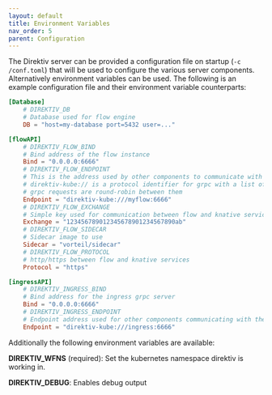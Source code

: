 ```yaml
---
layout: default
title: Environment Variables
nav_order: 5
parent: Configuration
---
```


The Direktiv server can be provided a configuration file on startup (`-c /conf.toml`) that will be used to configure the various server components. Alternatively environment variables can
be used. The following is an example configuration file and their environment variable counterparts:

```toml
[Database]
	# DIREKTIV_DB
	# Database used for flow engine
	DB = "host=my-database port=5432 user=..."

[flowAPI]
	# DIREKTIV_FLOW_BIND
	# Bind address of the flow instance
	Bind = "0.0.0.0:6666"
	# DIREKTIV_FLOW_ENDPOINT
	# This is the address used by other components to communicate with the flow engine
	# direktiv-kube:// is a protocol identifier for grpc with a list of available pods
	# grpc requests are round-robin between them
	Endpoint = "direktiv-kube:///myflow:6666"
	# DIREKTIV_FLOW_EXCHANGE
	# Simple key used for communication between flow and knative services
	Exchange = "123456789012345678901234567890ab"
	# DIREKTIV_FLOW_SIDECAR
	# Sidecar image to use
	Sidecar = "vorteil/sidecar"
	# DIREKTIV_FLOW_PROTOCOL
	# http/https between flow and knative services
	Protocol = "https"

[ingressAPI]
	# DIREKTIV_INGRESS_BIND
	# Bind address for the ingress grpc server
	Bind = "0.0.0.0:6666"
	# DIREKTIV_INGRESS_ENDPOINT
	# Endpoint address used for other components communicating with the ingress
	Endpoint = "direktiv-kube:///ingress:6666"
```

Additionally the following environment variables are available:

**DIREKTIV_WFNS** (required): Set the kubernetes namespace direktiv is working in.


**DIREKTIV_DEBUG**: Enables debug output
